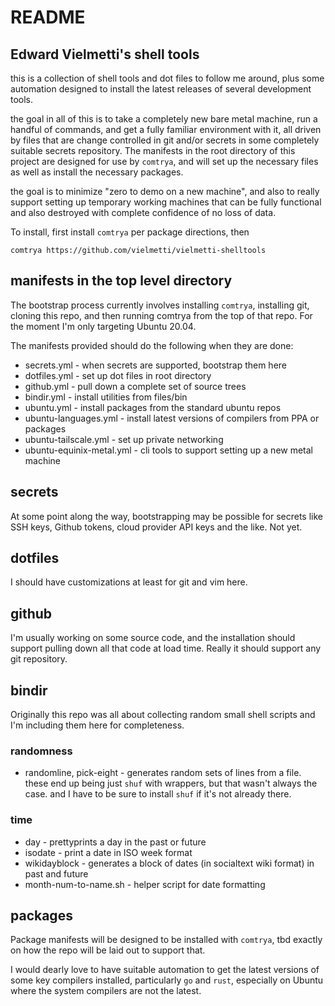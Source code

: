 # README
## Edward Vielmetti's shell tools

this is a collection of shell tools and dot files to follow me around,
plus some automation designed to install the latest releases of
several development tools.

the goal in all of this is to take a completely new bare metal machine,
run a handful of commands, and get a fully familiar environment with it,
all driven by files that are change controlled in git and/or secrets in
some completely suitable secrets repository. The manifests in the
root directory of this project are designed for use by `comtrya`,
and will set up the necessary files as well as install the necessary
packages.

the goal is to minimize "zero to demo on a new machine", and also
to really support setting up temporary working machines that can
be fully functional and also destroyed with complete confidence of
no loss of data.

To install, first install `comtrya` per package directions, then

`comtrya https://github.com/vielmetti/vielmetti-shelltools`

## manifests in the top level directory

The bootstrap process currently involves installing `comtrya`, installing
git, cloning this repo, and then running comtrya from the top of
that repo. For the moment I'm only targeting Ubuntu 20.04.

The manifests provided should do the following when they are done:

* secrets.yml - when secrets are supported, bootstrap them here
* dotfiles.yml - set up dot files in root directory
* github.yml - pull down a complete set of source trees
* bindir.yml - install utilities from files/bin
* ubuntu.yml - install packages from the standard ubuntu repos
* ubuntu-languages.yml - install latest versions of compilers from PPA or packages
* ubuntu-tailscale.yml - set up private networking
* ubuntu-equinix-metal.yml - cli tools to support setting up a new metal machine

## secrets

At some point along the way, bootstrapping may be possible for secrets
like SSH keys, Github tokens, cloud provider API keys and the like.
Not yet.

## dotfiles

I should have customizations at least for git and vim here.

## github

I'm usually working on some source code, and the installation
should support pulling down all that code at load time.
Really it should support any git repository.

## bindir

Originally this repo was all about collecting random small shell scripts
and I'm including them here for completeness.


### randomness

* randomline, pick-eight - generates random sets of lines from a file.
these end up being just `shuf` with wrappers, but that wasn't always the case.
and I have to be sure to install `shuf` if it's not already there.

### time

* day - prettyprints a day in the past or future
* isodate - print a date in ISO week format
* wikidayblock - generates a block of dates (in socialtext wiki format) in past and future
* month-num-to-name.sh - helper script for date formatting

## packages

Package manifests will be designed to be installed with `comtrya`, tbd
exactly on how the repo will be laid out to support that. 

I would dearly love to have suitable automation to get the
latest versions of some key compilers installed, particularly
`go` and `rust`, especially on Ubuntu where the system 
compilers are not the latest.
